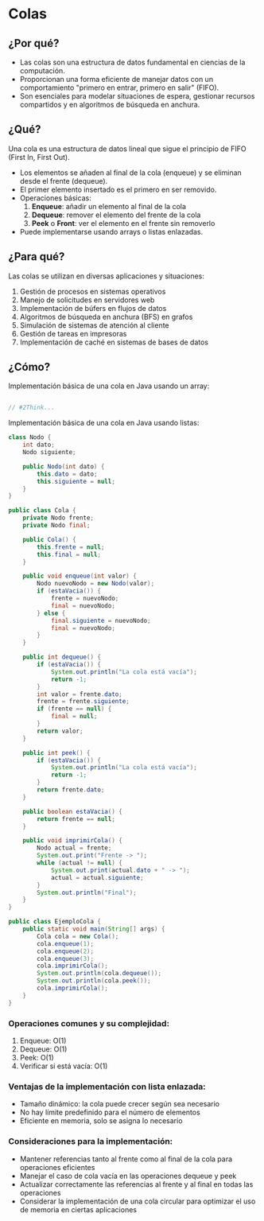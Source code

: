 # Colas

## ¿Por qué?

- Las colas son una estructura de datos fundamental en ciencias de la computación.
- Proporcionan una forma eficiente de manejar datos con un comportamiento "primero en entrar, primero en salir" (FIFO).
- Son esenciales para modelar situaciones de espera, gestionar recursos compartidos y en algoritmos de búsqueda en anchura.

## ¿Qué?

Una cola es una estructura de datos lineal que sigue el principio de FIFO (First In, First Out).

- Los elementos se añaden al final de la cola (enqueue) y se eliminan desde el frente (dequeue).
- El primer elemento insertado es el primero en ser removido.
- Operaciones básicas:
  1. **Enqueue**: añadir un elemento al final de la cola
  2. **Dequeue**: remover el elemento del frente de la cola
  3. **Peek** o **Front**: ver el elemento en el frente sin removerlo
- Puede implementarse usando arrays o listas enlazadas.

## ¿Para qué?

Las colas se utilizan en diversas aplicaciones y situaciones:

1. Gestión de procesos en sistemas operativos
1. Manejo de solicitudes en servidores web
1. Implementación de búfers en flujos de datos
1. Algoritmos de búsqueda en anchura (BFS) en grafos
1. Simulación de sistemas de atención al cliente
1. Gestión de tareas en impresoras
1. Implementación de caché en sistemas de bases de datos

## ¿Cómo?

Implementación básica de una cola en Java usando un array:

```java

// #2Think...

```

Implementación básica de una cola en Java usando listas:

```java
class Nodo {
    int dato;
    Nodo siguiente;

    public Nodo(int dato) {
        this.dato = dato;
        this.siguiente = null;
    }
}

public class Cola {
    private Nodo frente;
    private Nodo final;

    public Cola() {
        this.frente = null;
        this.final = null;
    }

    public void enqueue(int valor) {
        Nodo nuevoNodo = new Nodo(valor);
        if (estaVacia()) {
            frente = nuevoNodo;
            final = nuevoNodo;
        } else {
            final.siguiente = nuevoNodo;
            final = nuevoNodo;
        }
    }

    public int dequeue() {
        if (estaVacia()) {
            System.out.println("La cola está vacía");
            return -1; 
        }
        int valor = frente.dato;
        frente = frente.siguiente;
        if (frente == null) {
            final = null;
        }
        return valor;
    }

    public int peek() {
        if (estaVacia()) {
            System.out.println("La cola está vacía");
            return -1; 
        }
        return frente.dato;
    }

    public boolean estaVacia() {
        return frente == null;
    }

    public void imprimirCola() {
        Nodo actual = frente;
        System.out.print("Frente -> ");
        while (actual != null) {
            System.out.print(actual.dato + " -> ");
            actual = actual.siguiente;
        }
        System.out.println("Final");
    }
}

public class EjemploCola {
    public static void main(String[] args) {
        Cola cola = new Cola();
        cola.enqueue(1);
        cola.enqueue(2);
        cola.enqueue(3);
        cola.imprimirCola();
        System.out.println(cola.dequeue());
        System.out.println(cola.peek()); 
        cola.imprimirCola(); 
    }
}
```

### Operaciones comunes y su complejidad:

1. Enqueue: O(1)
1. Dequeue: O(1)
1. Peek: O(1)
1. Verificar si está vacía: O(1)

### Ventajas de la implementación con lista enlazada:

- Tamaño dinámico: la cola puede crecer según sea necesario
- No hay límite predefinido para el número de elementos
- Eficiente en memoria, solo se asigna lo necesario

### Consideraciones para la implementación:

- Mantener referencias tanto al frente como al final de la cola para operaciones eficientes
- Manejar el caso de cola vacía en las operaciones dequeue y peek
- Actualizar correctamente las referencias al frente y al final en todas las operaciones
- Considerar la implementación de una cola circular para optimizar el uso de memoria en ciertas aplicaciones